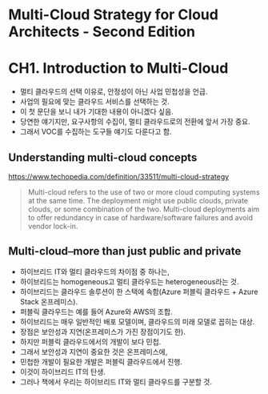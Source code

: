# Multi-Cloud Strategy for Cloud Architects - Second Edition

# CH1. Introduction to Multi-Cloud

- 멀티 클라우드의 선택 이유로, 안정성이 아닌 사업 민첩성을 언급.
- 사업의 필요에 맞는 클라우드 서비스를 선택하는 것.
- 이 첫 문단을 보니 내가 기대한 내용이 아니겠다 싶음.
- 당연한 얘기지만, 요구사항의 수집이, 멀티 클라우드로의 전환에 앞서 가장 중요.
- 그래서 VOC를 수집하는 도구들 얘기도 다룬다고 함.

## Understanding multi-cloud concepts

https://www.techopedia.com/definition/33511/multi-cloud-strategy

> Multi-cloud refers to the use of two or more cloud computing systems at the same time. The deployment might use public clouds, private clouds, or some combination of the two. Multi-cloud deployments aim to offer redundancy in case of hardware/software failures and avoid vendor lock-in.

## Multi-cloud⎯more than just public and private

- 하이브리드 IT와 멀티 클라우드의 차이점 중 하나는,
- 하이브리드는 homogeneous고 멀티 클라우드는 heterogeneous라는 것.
- 하이브리드는 클라우드 솔루션이 한 스택에 속함(Azure 퍼블릭 클라우드 + Azure Stack 온프레미스).
- 퍼블릭 클라우드는 예를 들어 Azure와 AWS의 조합.
- 하이브리드는 매우 일반적인 배포 모델이며, 클라우드의 미래 모델로 꼽히는 대상.
- 장점은 보안성과 지연(온프레미스가 가진 장점이기도 한).
- 하지만 퍼블릭 클라우드에서의 개발이 보다 민첩.
- 그래서 보안성과 지연이 중요한 것은 온프레미스에,
- 민첩한 개발이 필요한 개발은 퍼블릭 클라우드에서 진행.
- 이것이 하이브리드 IT의 탄생.
- 그러나 책에서 우리는 하이브리드 IT와 멀티 클라우드를 구분할 것.
